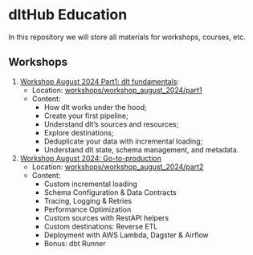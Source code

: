 # dltHub Education

In this repository we will store all materials for workshops, courses, etc.

## Workshops

1. [Workshop August 2024 Part1:  dlt fundamentals](https://lu.ma/1u4vq72i):
   - Location: [workshops/workshop_august_2024/part1](workshops/workshop_august_2024/part1)
   - Content:
       - How dlt works under the hood;
       - Create your first pipeline;
       - Understand dlt’s sources and resources;
       - Explore destinations;
       - Deduplicate your data with incremental loading;
       - Understand dlt state, schema management, and metadata.
2. [Workshop August 2024: Go-to-production](https://lu.ma/v1glf6qk)
   - Location: [workshops/workshop_august_2024/part2](workshops/workshop_august_2024/part2)
   - Content:
     - Custom incremental loading
     - Schema Configuration & Data Contracts
     - Tracing, Logging & Retries
     - Performance Optimization
     - Custom sources with RestAPI helpers
     - Custom destinations: Reverse ETL
     - Deployment with AWS Lambda, Dagster & Airflow
     - Bonus: dbt Runner

